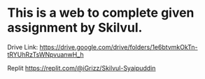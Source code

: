 # This is a web to complete given assignment by Skilvul.
Drive Link:
https://drive.google.com/drive/folders/1e6btvmkOkTn-tRYUhRzTsWNpvuanwH_h


Replit
https://replit.com/@iGrizz/Skilvul-Syaipuddin

